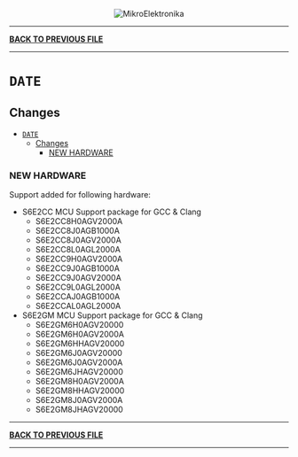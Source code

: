<p align="center">
  <img src="http://www.mikroe.com/img/designs/beta/logo_small.png?raw=true" alt="MikroElektronika"/>
</p>

---

**[BACK TO PREVIOUS FILE](../changelog.md)**

---

# `DATE`

## Changes

- [`DATE`](#date)
  - [Changes](#changes)
    - [NEW HARDWARE](#new-hardware)

### NEW HARDWARE

Support added for following hardware:

+ S6E2CC MCU Support package for GCC & Clang
  + S6E2CC8H0AGV2000A
  + S6E2CC8J0AGB1000A
  + S6E2CC8J0AGV2000A
  + S6E2CC8L0AGL2000A
  + S6E2CC9H0AGV2000A
  + S6E2CC9J0AGB1000A
  + S6E2CC9J0AGV2000A
  + S6E2CC9L0AGL2000A
  + S6E2CCAJ0AGB1000A
  + S6E2CCAL0AGL2000A
+ S6E2GM MCU Support package for GCC & Clang
  + S6E2GM6H0AGV20000
  + S6E2GM6H0AGV2000A
  + S6E2GM6HHAGV20000
  + S6E2GM6J0AGV20000
  + S6E2GM6J0AGV2000A
  + S6E2GM6JHAGV20000
  + S6E2GM8H0AGV2000A
  + S6E2GM8HHAGV20000
  + S6E2GM8J0AGV2000A
  + S6E2GM8JHAGV20000

---

**[BACK TO PREVIOUS FILE](../changelog.md)**

---
